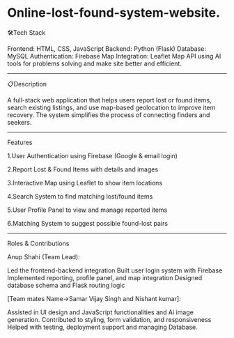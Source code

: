 # Online-lost-found-system-website.
 🛠Tech Stack

Frontend: HTML, CSS, JavaScript
Backend: Python (Flask)
Database: MySQL
Authentication: Firebase
Map Integration: Leaflet Map API
using AI tools for problems solving
and make site better and efficient. 

---

📋Description

A full-stack web application that helps users report lost or found items, search existing listings, and use map-based geolocation to improve item recovery. The system simplifies the process of connecting finders and seekers.

---

Features

1.User Authentication using Firebase (Google & email login)

2.Report Lost & Found Items with details and images

3.Interactive Map using Leaflet to show item locations

4.Search System to find matching lost/found items

5.User Profile Panel to view and manage reported items

6.Matching System to suggest possible found-lost pairs

---

Roles & Contributions

Anup Shahi (Team Lead):

Led the frontend-backend integration
Built user login system with Firebase
Implemented reporting, profile panel, and map integration
Designed database schema and Flask routing logic


[Team mates Name->Samar Vijay Singh and Nishant kumar]:

Assisted in UI design and JavaScript functionalities and Ai image generation.
Contributed to styling, form validation, and responsiveness
Helped with testing, deployment support 
and managing Database. 